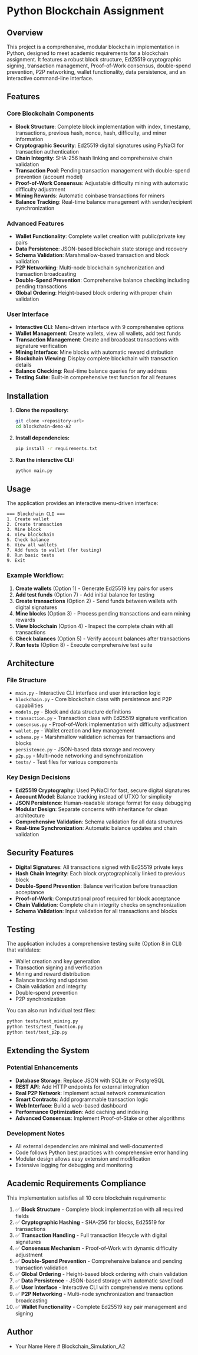 # Python Blockchain Assignment

## Overview
This project is a comprehensive, modular blockchain implementation in Python, designed to meet academic requirements for a blockchain assignment. It features a robust block structure, Ed25519 cryptographic signing, transaction management, Proof-of-Work consensus, double-spend prevention, P2P networking, wallet functionality, data persistence, and an interactive command-line interface.

## Features

### Core Blockchain Components
- **Block Structure**: Complete block implementation with index, timestamp, transactions, previous hash, nonce, hash, difficulty, and miner information
- **Cryptographic Security**: Ed25519 digital signatures using PyNaCl for transaction authentication
- **Chain Integrity**: SHA-256 hash linking and comprehensive chain validation
- **Transaction Pool**: Pending transaction management with double-spend prevention (account model)
- **Proof-of-Work Consensus**: Adjustable difficulty mining with automatic difficulty adjustment
- **Mining Rewards**: Automatic coinbase transactions for miners
- **Balance Tracking**: Real-time balance management with sender/recipient synchronization

### Advanced Features
- **Wallet Functionality**: Complete wallet creation with public/private key pairs
- **Data Persistence**: JSON-based blockchain state storage and recovery
- **Schema Validation**: Marshmallow-based transaction and block validation
- **P2P Networking**: Multi-node blockchain synchronization and transaction broadcasting
- **Double-Spend Prevention**: Comprehensive balance checking including pending transactions
- **Global Ordering**: Height-based block ordering with proper chain validation

### User Interface
- **Interactive CLI**: Menu-driven interface with 9 comprehensive options
- **Wallet Management**: Create wallets, view all wallets, add test funds
- **Transaction Management**: Create and broadcast transactions with signature verification
- **Mining Interface**: Mine blocks with automatic reward distribution
- **Blockchain Viewing**: Display complete blockchain with transaction details
- **Balance Checking**: Real-time balance queries for any address
- **Testing Suite**: Built-in comprehensive test function for all features

## Installation

1. **Clone the repository:**
   ```bash
   git clone <repository-url>
   cd blockchain-demo-A2
   ```

2. **Install dependencies:**
   ```bash
   pip install -r requirements.txt
   ```

3. **Run the interactive CLI:**
   ```bash
   python main.py
   ```

## Usage

The application provides an interactive menu-driven interface:

```
=== Blockchain CLI ===
1. Create wallet
2. Create transaction
3. Mine block
4. View blockchain
5. Check balance
6. View all wallets
7. Add funds to wallet (for testing)
8. Run basic tests
9. Exit
```

### Example Workflow:
1. **Create wallets** (Option 1) - Generate Ed25519 key pairs for users
2. **Add test funds** (Option 7) - Add initial balance for testing
3. **Create transactions** (Option 2) - Send funds between wallets with digital signatures
4. **Mine blocks** (Option 3) - Process pending transactions and earn mining rewards
5. **View blockchain** (Option 4) - Inspect the complete chain with all transactions
6. **Check balances** (Option 5) - Verify account balances after transactions
7. **Run tests** (Option 8) - Execute comprehensive test suite

## Architecture

### File Structure
- `main.py` - Interactive CLI interface and user interaction logic
- `blockchain.py` - Core blockchain class with persistence and P2P capabilities
- `models.py` - Block and data structure definitions
- `transaction.py` - Transaction class with Ed25519 signature verification
- `consensus.py` - Proof-of-Work implementation with difficulty adjustment
- `wallet.py` - Wallet creation and key management
- `schema.py` - Marshmallow validation schemas for transactions and blocks
- `persistence.py` - JSON-based data storage and recovery
- `p2p.py` - Multi-node networking and synchronization
- `tests/` - Test files for various components

### Key Design Decisions
- **Ed25519 Cryptography**: Used PyNaCl for fast, secure digital signatures
- **Account Model**: Balance tracking instead of UTXO for simplicity
- **JSON Persistence**: Human-readable storage format for easy debugging
- **Modular Design**: Separate concerns with inheritance for clean architecture
- **Comprehensive Validation**: Schema validation for all data structures
- **Real-time Synchronization**: Automatic balance updates and chain validation

## Security Features

- **Digital Signatures**: All transactions signed with Ed25519 private keys
- **Hash Chain Integrity**: Each block cryptographically linked to previous block
- **Double-Spend Prevention**: Balance verification before transaction acceptance
- **Proof-of-Work**: Computational proof required for block acceptance
- **Chain Validation**: Complete chain integrity checks on synchronization
- **Schema Validation**: Input validation for all transactions and blocks

## Testing

The application includes a comprehensive testing suite (Option 8 in CLI) that validates:
- Wallet creation and key generation
- Transaction signing and verification
- Mining and reward distribution
- Balance tracking and updates
- Chain validation and integrity
- Double-spend prevention
- P2P synchronization

You can also run individual test files:
```bash
python tests/test_mining.py
python tests/test_function.py
python test/test_p2p.py
```

## Extending the System

### Potential Enhancements
- **Database Storage**: Replace JSON with SQLite or PostgreSQL
- **REST API**: Add HTTP endpoints for external integration
- **Real P2P Network**: Implement actual network communication
- **Smart Contracts**: Add programmable transaction logic
- **Web Interface**: Build a web-based dashboard
- **Performance Optimization**: Add caching and indexing
- **Advanced Consensus**: Implement Proof-of-Stake or other algorithms

### Development Notes
- All external dependencies are minimal and well-documented
- Code follows Python best practices with comprehensive error handling
- Modular design allows easy extension and modification
- Extensive logging for debugging and monitoring

## Academic Requirements Compliance

This implementation satisfies all 10 core blockchain requirements:
1. ✅ **Block Structure** - Complete block implementation with all required fields
2. ✅ **Cryptographic Hashing** - SHA-256 for blocks, Ed25519 for transactions
3. ✅ **Transaction Handling** - Full transaction lifecycle with digital signatures
4. ✅ **Consensus Mechanism** - Proof-of-Work with dynamic difficulty adjustment
5. ✅ **Double-Spend Prevention** - Comprehensive balance and pending transaction validation
6. ✅ **Global Ordering** - Height-based block ordering with chain validation
7. ✅ **Data Persistence** - JSON-based storage with automatic save/load
8. ✅ **User Interface** - Interactive CLI with comprehensive menu options
9. ✅ **P2P Networking** - Multi-node synchronization and transaction broadcasting
10. ✅ **Wallet Functionality** - Complete Ed25519 key pair management and signing

## Author
- Your Name Here # Blockchain_Simulation_A2
